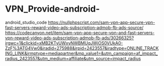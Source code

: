# VPN_Provide-android-
android_studio_code
https://nullphpscript.com/sam-vpn-app-secure-vpn-fast-servers-reward-video-ads-subscription-admob-fb-ads-source/
</br>
https://codecanyon.net/item/sam-vpn-app-secure-vpn-and-fast-servers-vpn-reward-video-ads-subscription-admob-fb-ads/30266325?irgwc=1&clickid=xMB2KTyUWxyNWBMUqJWjOS0VUkA0-ZzF%3ATG4Vw0&iradid=275988&irpid=2423557&iradtype=ONLINE_TRACKING_LINK&irmptype=mediapartner&mp_value1=&utm_campaign=af_impact_radius_2423557&utm_medium=affiliate&utm_source=impact_radius
